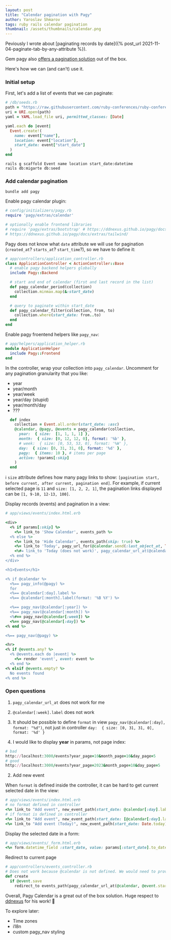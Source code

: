 ```yaml
---
layout: post
title: "Calendar pagination with Pagy"
author: Yaroslav Shmarov
tags: ruby rails calendar pagination
thumbnail: /assets/thumbnails/calendar.png
---
```


Peviously I wrote about [paginating records by date]({% post_url 2021-11-04-paginate-tab-by-any-attribute %}).

Gem pagy also [offers a pagination solution](https://ddnexus.github.io/pagy/docs/extras/calendar/) out of the box.

Here's how we can (and can't) use it.

### Initial setup

First, let's add a list of events that we can paginate:

```ruby
# /db/seeds.rb
path = "https://raw.githubusercontent.com/ruby-conferences/ruby-conferences.github.io/master/_data/conferences.yml"
uri = URI.open(path)
yaml = YAML.load_file uri, permitted_classes: [Date]

yaml.each do |event|
  Event.create!(
    name: event["name"],
    location: event["location"],
    start_date: event["start_date"]
  )
end
```

```shell
rails g scaffold Event name location start_date:datetime
rails db:migarte db:seed
```

### Add calendar pagination

```shell
bundle add pagy
```

Enable pagy calendar plugin:

```ruby
# config/initializers/pagy.rb
require 'pagy/extras/calendar'

# optionally enable frontend libraries
# require 'pagy/extras/bootstrap' # https://ddnexus.github.io/pagy/docs/extras/bootstrap/
# https://ddnexus.github.io/pagy/docs/extras/tailwind/
```

Pagy does not know what `date` attribute we will use for pagination (`created_at`? `starts_at`? `start_time`?), so we have to define it:

```ruby
# app/controllers/application_controller.rb
class ApplicationController < ActionController::Base
  # enable pagy backend helpers globally
  include Pagy::Backend

  # start and end of calendar (first and last record in the list)
  def pagy_calendar_period(collection)
    collection.minmax.map(&:start_date)
  end

  # query to paginate within start_date
  def pagy_calendar_filter(collection, from, to)
    collection.where(start_date: from..to)
  end
end
```

Enable pagy froentend helpers like `pagy_nav`:

```ruby
# app/helpers/application_helper.rb
module ApplicationHelper
  include Pagy::Frontend
end
```

In the controller, wrap your collection into `pagy_calendar`.
Uncomment for any pagination granularity that you like:
- year
- year/month
- year/week
- year/day (stupid)
- year/month/day
- ???

```ruby
  def index
    collection = Event.all.order(start_date: :asc)
    @calendar, @pagy, @events = pagy_calendar(collection,
      year:  { size:  [1, 1, 1, 1] },
      month:  { size: [0, 12, 12, 0], format: '%b' },
      # week:  { size: [0, 53, 53, 0], format: '%W' },
      day:  { size: [0, 31, 31, 0], format: '%d' },
      pagy:  { items: 10 }, # items per page
      active: !params[:skip]
    )
  end
```

ℹ️ `size` attribute defines how many pagy links to show: `[pagination start, before current, after current, pagination end]`. For example, if current selected page is `11` and `size: [1, 2, 2, 1]`, the pagination links displayed can be `[1, 9-10, 12-13, 100]`.

Display records (events) and pagination in a view:

```ruby
# app/views/events/index.html.erb

<div>
  <% if params[:skip] %>
    <%= link_to 'Show Calendar', events_path %>
  <% else %>
    <%= link_to 'Hide Calendar', events_path(skip: true) %>
    <%= link_to 'Today', pagy_url_for(@calendar.send(:last_object_at, Time.zone.now), 1) %>
    <%#= link_to 'Today (does not work)', pagy_calendar_url_at(@calendar, Time.zone.now) %>
  <% end %>
</div>

<h1>Events</h1>

<% if @calendar %>
  <%== pagy_info(@pagy) %>
  for
  <%== @calendar[:day].label %>
  <%== @calendar[:month].label(format: '%B %Y') %>

  <%== pagy_nav(@calendar[:year]) %>
  <%== pagy_nav(@calendar[:month]) %>
  <%#== pagy_nav(@calendar[:week]) %>
  <%== pagy_nav(@calendar[:day]) %>
<% end %>

<%== pagy_nav(@pagy) %>

<hr>
<% if @events.any? %>
  <% @events.each do |event| %>
    <%= render 'event', event: event %>
  <% end %>
<% elsif @events.empty? %>
  No events found
<% end %>
```

### Open questions

1. `pagy_calendar_url_at` does not work for me

1. `@calendar[:week].label` does not work

1. It should be possible to define `format` in view `pagy_nav(@calendar[:day], format: "%d")`, not just in controller `day:  { size: [0, 31, 31, 0], format: '%d' }`

1. I would like to display **year** in params, not page index:
```ruby
# bad
http://localhost:3000/events?year_page=10&month_page=10&day_page=5
# good
http://localhost:3000/events?year_page=2023&month_page=10&day_page=5
```

2. Add new event

When `format` is defined inside the controller, it can be hard to get current selected date in the view:
```ruby
# app/views/events/index.html.erb
# no format defined in controller
<%= link_to "Add event", new_event_path(start_date: @calendar[:day].label) %>
# if format is defined in controller
<%= link_to "Add event", new_event_path(start_date: [@calendar[:day].label, @calendar[:month].label(format: '%m-%Y')].join('-')) %>
<%= link_to "Add event (Today)", new_event_path(start_date: Date.today) %>
```
Display the selected date in a form:
```ruby
# app/views/events/_form.html.erb
<%= form.datetime_field :start_date, value: params[:start_date].to_date.strftime('%Y-%m-%dT%H:%M:%S') || @object.start_date %>
```
Redirect to current page
```ruby
# app/controllers/events_controller.rb
# Does not work because @calendar is not defined. We would need to provide it's context.
def create
  if @event.save
    redirect_to events_path(pagy_calendar_url_at(@calendar, @event.start_date))
```

Overall, Pagy Calendar is a great out of the box solution. Huge respect to [ddnexus](https://github.com/ddnexus/) for his work! 💪

To explore later:
- Time zones
- i18n
- custom pagy_nav styling
